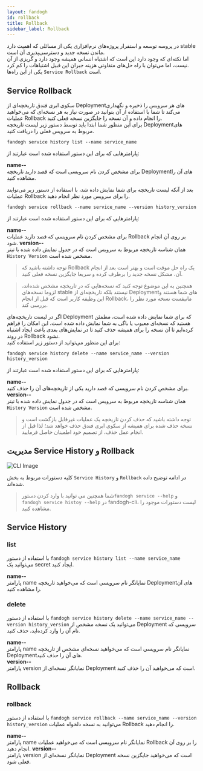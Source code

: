 ```yaml
---
layout: fandogh
id: rollback
title: Rollback
sidebar_label: Rollback
---
```


در پروسه توسعه و استقرار پروژه‌های نرم‌افزاری یکی از مسائلی که اهمیت دارد stable ماندن نسخه جدید و دسترسی‌پذیری آن است.\
اما نکته‌ای که وجود دارد این است که اشتباه انسانی همیشه وجود دارد و گریزی از آن نیست، اما می‌توان با راه‌ حل‌های متفاوتی هزینه جبران این قبیل اشتباهات را کم کرد.\
یکی از این راه‌ها `Service Rollback` است.

## Service Rollback

سکوی ابری فندق تاریخچه‌ای از Deploymentهای هر سرویس را ذخیره و نگهداری می‌کند تا شما با استفاده از آن بتوانید در صورت نیاز به هر نسخه‌ای که می‌خواهید عملیات Rollback را انجام داده و آن نسخه را جایگزین نسخه فعلی کنید. \
برای این منظور شما ابتدا باید توسط دستور زیر لیست تاریخچه Deploymentهای مربوط به سرویس فعلی را دریافت کنید.

```
fandogh service history list --name service_name
```
پارامتر‌هایی که برای این دستور استفاده شده است عبارتند از:

**name--**\
برای مشخص کردن نام سرویسی است که قصد دارید تاریخچه Deploymentهای آن را مشاهده کنید. 

بعد از آنکه لیست تاریخچه برای شما نمایش داده شد، با استفاده از دستور زیر می‌توایند عملیات Rollback را برای سرویس مورد نظر انجام دهید.
```
fandogh service rollback --name service_name --version history_version
```
پارامتر‌هایی که برای این دستور استفاده شده است عبارتند از:

**name--**\
برای مشخص کردن نام سرویسی که قصد دارید عملیات Rollback بر روی آن انجام شود. 
**version--**\
همان شناسه تاریخچه مربوط به سرویس است که در جدول نمایش داده شده با تیتر `History Version` مشخص شده است. 

>توجه داشته باشید که Rollback یک راه حل موقت است و بهتر است بعد از انجام آن، مشکل نسخه جدید را برطرف کرده و سریعا جایگزین نسخه فعلی کنید.

>همچنین به این موضوع توجه کنید که نسخه‌هایی که در تاریخچه مشخص شده‌اند، لزوما نسخه‌های stable نیستند بلکه تاریخچه‌ای از Deploymentهای شما هستند و این وظیفه کاربر است که قبل از انجام Rollback، مانیفست نسخه مورد نظر را بررسی کند.

اگر در لیست تاریخچه‌های Deployment که برای شما نمایش داده شده است، مطمئن هستید که نسخه‌ای معیوب یا باگی به شما نمایش داده شده است، این امکان را فراهم کرده‌ایم تا آن نسخه را برای همیشه حذف کنید تا در نمایش‌های بعدی باعث ایجاد اشتباه در روند Rollback نشود.\
برای این منظور می‌توانید از دستور زیر استفاده کنید:
```
fandogh service history delete --name service_name --version history_version
```
پارامتر‌هایی که برای این دستور استفاده شده است عبارتند از:

**name--**\
برای مشخص کردن نام سرویسی که قصد دارید یکی از تاریخچه‌های آن را حذف کنید.\
**version--**\
همان شناسه تاریخچه مربوط به سرویس است که در جدول نمایش داده شده با تیتر `History Version` مشخص شده است. 

>توجه داشته باشید که حذف کردن تاریخچه یک عملیات غیرقابل بازگشت است و نسخه حذف شده برای همیشه از سکوی ابری فندق حذف خواهد شد؛ لذا قبل از انجام عمل حذف، از تصمیم خود اطمینان حاصل فرمایید.


##  مدیریت Service History و Rollback
![ CLI Image](/img/docs/cli_image.png "CLI Image")


کلیه دستورات مربوط به بخش `Service History` و ‍‍`Rollback` در ادامه توضیح داده شده‌اند.

>شما همچنین می توانید با وارد کردن دستور`fandogh service --help` و `fandogh service histoy --help` در fandogh-cli، لیست دستورات موجود را مشاهده کنید.

## Service History

###  list
با استفاده از دستور `fandogh service history list --name service_name` می‌توانید یک secret ایجاد کنید.

**name--**\
پارامتر name نمایانگر نام سرویسی است که می‌خواهید تاریخچه Deploymentهای آن را مشاهده کنید.

###  delete
با استفاده از دستور `fandogh service history delete --name service_name --version history_version` می‌توانید یک نسخه مشخص از Deployment سرویسی که نام آن را وارد کرده‌اید، حذف کنید.

**name--**\
پارامتر name نمایانگر نام سرویسی است  که می‌خواهید نسخه‌ای مشخص از تاریخچه Deploymentهای آن را حذف کنید.\
**version--**\
پارامتر version نمایانگر نسخه‌ای از Deployment است که می‌خواهید آن را حذف کنید.

## Rollback

###  rollback
با استفاده از دستور `fandogh service rollback --name service_name --version history_version` می‌توانید به نسخه‌ دلخواه عملیات Rollback را انجام دهید.

**name--**\
پارامتر name نمایانگر نام سرویسی است که می‌خواهید عملیات Rollback را بر روی آن انجام دهید.
**version--**\
پارامتر version نمایانگر نسخه‌ای از Deployment است که می‌خواهید جایگزین نسخه فعلی شود.
